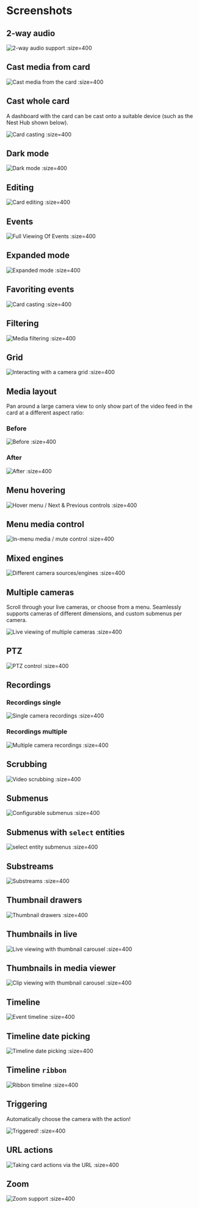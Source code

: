 # Screenshots

## 2-way audio

![](images/microphone.gif "2-way audio support :size=400")

## Cast media from card

![](images/cast-your-events.gif "Cast media from the card :size=400")

## Cast whole card

A dashboard with the card can be cast onto a suitable device (such as the Nest Hub shown below).

![](images/card-on-nest-hub.jpg "Card casting :size=400")

## Dark mode

![](images/dark-mode.gif "Dark mode :size=400")

## Editing

![](images/editor.gif "Card editing :size=400")

## Events

![](images/gallery.png "Full Viewing Of Events :size=400")

## Expanded mode

![](images/expanded.gif "Expanded mode :size=400")

## Favoriting events

![](images/star.gif "Card casting :size=400")

## Filtering

![](images/media-filtering.gif "Media filtering :size=400")

## Grid

![](images/grid-small.gif "Interacting with a camera grid :size=400")

## Media layout

Pan around a large camera view to only show part of the video feed in the card at a different aspect ratio:

### Before

![](images/media-layout-a.png "Before :size=400")

### After

![](images/media-layout-b.png "After :size=400")

## Menu hovering

![](images/viewer-with-thumbnail-next-prev.gif "Hover menu / Next & Previous controls :size=400")

## Menu media control

![](images/native-media-control.png "In-menu media / mute control :size=400")

## Mixed engines

![](images/motioneye.gif "Different camera sources/engines :size=400")

## Multiple cameras

Scroll through your live cameras, or choose from a menu. Seamlessly supports
cameras of different dimensions, and custom submenus per camera.

![](images/camera-carousel.gif "Live viewing of multiple cameras :size=400")

## PTZ

![](images/native-ptz.gif "PTZ control :size=400")

## Recordings

### Recordings single

![](images/recording-seek.gif "Single camera recordings :size=400")

### Recordings multiple

![](images/recording-seek-all-cameras.gif "Multiple camera recordings :size=400")

## Scrubbing

![](images/video-scrubbing.gif "Video scrubbing :size=400")

## Submenus

![](images/submenu.gif "Configurable submenus :size=400")

## Submenus with `select` entities

![](images/submenu-select.gif "select entity submenus :size=400")

## Substreams

![](images/substream.gif "Substreams :size=400")

## Thumbnail drawers

![](images/thumbnails-in-drawer.gif "Thumbnail drawers :size=400")

## Thumbnails in live

![](images/live-thumbnails.gif "Live viewing with thumbnail carousel :size=400")

## Thumbnails in media viewer

![](images/viewer-thumbnails.gif "Clip viewing with thumbnail carousel :size=400")

## Timeline

![](images/timeline.gif "Event timeline :size=400")

## Timeline date picking

![](images/date-picker.gif "Timeline date picking :size=400")

## Timeline `ribbon`

![](images/ribbon-timeline.png "Ribbon timeline :size=400")

## Triggering

Automatically choose the camera with the action!

![](images/triggered.gif "Triggered! :size=400")

## URL actions

![](images/navigate-picture-elements.gif "Taking card actions via the URL :size=400")

## Zoom

![](images/zoom.gif "Zoom support :size=400")
